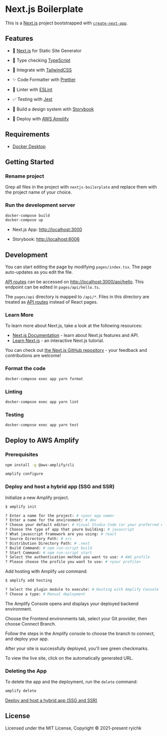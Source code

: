 # Next.js Boilerplate

This is a [Next.js](https://nextjs.org/) project bootstrapped with [`create-next-app`](https://github.com/vercel/next.js/tree/canary/packages/create-next-app).

## Features

- 🎉 [Next.js](https://nextjs.org/) for Static Site Generator

- 🔧 Type checking [TypeScript](https://www.typescriptlang.org/)

- 💚 Integrate with [TailwindCSS](https://tailwindcss.com/)

- ✨ Code Formatter with [Prettier](https://prettier.io/)

- 🚨 Linter with [ESLint](https://eslint.org/)

- ✅ Testing with [Jest](https://jestjs.io/)

- 🎨 Build a design system with [Storybook](https://storybook.js.org/)

- 🚀 Deploy with [AWS Amplify](https://docs.amplify.aws/guides/hosting/nextjs/q/platform/js/)

## Requirements

- [Docker Desktop](https://www.docker.com/get-started)

## Getting Started

### Rename project

Grep all files in the project with `nextjs-boilerplate` and replace them with the project name of your choice.

### Run the development server

```sh
docker-compose build
docker-compose up
```

- Next.js App: [http://localhost:3000](http://localhost:3000)

- Storybook: [http://localhost:6006](http://localhost:6006)

## Development

You can start editing the page by modifying `pages/index.tsx`. The page auto-updates as you edit the file.

[API routes](https://nextjs.org/docs/api-routes/introduction) can be accessed on [http://localhost:3000/api/hello](http://localhost:3000/api/hello). This endpoint can be edited in `pages/api/hello.ts`.

The `pages/api` directory is mapped to `/api/*`. Files in this directory are treated as [API routes](https://nextjs.org/docs/api-routes/introduction) instead of React pages.

### Learn More

To learn more about Next.js, take a look at the following resources:

- [Next.js Documentation](https://nextjs.org/docs) - learn about Next.js features and API.
- [Learn Next.js](https://nextjs.org/learn) - an interactive Next.js tutorial.

You can check out [the Next.js GitHub repository](https://github.com/vercel/next.js/) - your feedback and contributions are welcome!

### Format the code

```sh
docker-compose exec app yarn format
```

### Linting

```sh
docker-compose exec app yarn lint
```

### Testing

```sh
docker-compose exec app yarn test
```

## Deploy to AWS Amplify

### Prerequisites

```sh
npm install -g @aws-amplify/cli
```

```sh
amplify configure
```

### Deploy and host a hybrid app (SSG and SSR)

Initialize a new Amplify project.

```sh
$ amplify init

? Enter a name for the project: # <your app name>
? Enter a name for the environment: # dev
? Choose your default editor: # Visual Studio Code (or your preferred editor)
? Choose the type of app that youre building: # javascript
? What javascript framework are you using: # react
? Source Directory Path: # src
? Distribution Directory Path: # .next
? Build Command: # npm run-script build
? Start Command: # npm run-script start
? Select the authentication method you want to use: # AWS profile
? Please choose the profile you want to use: # <your profile>
```

Add hosting with Amplify `add` command:

```sh
$ amplify add hosting

? Select the plugin module to execute: # Hosting with Amplify Console
? Choose a type: # Manual deployment
```

The Amplify Console opens and displays your deployed backend environment.

Choose the Frontend environments tab, select your Git provider, then choose Connect Branch.

Follow the steps in the Amplify console to choose the branch to connect, and deploy your app.

After your site is successfully deployed, you'll see green checkmarks.

To view the live site, click on the automatically generated URL.

### Deleting the App

To delete the app and the deployment, run the `delete` command:

```sh
amplify delete
```

[Deploy and host a hybrid app (SSG and SSR)](https://docs.amplify.aws/guides/hosting/nextjs/q/platform/js/#deploy-and-host-a-hybrid-app-ssg-and-ssr)

## License

Licensed under the MIT License, Copyright © 2021-present ryichk
